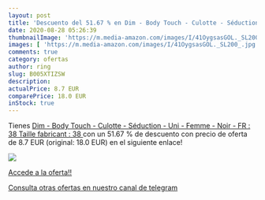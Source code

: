 ```yaml
---
layout: post
title: 'Descuento del 51.67 % en Dim - Body Touch - Culotte - Séduction -'
date: 2020-08-28 05:26:39
thumbnailImage: 'https://m.media-amazon.com/images/I/41OygsasGOL._SL200_.jpg'
images: [ 'https://m.media-amazon.com/images/I/41OygsasGOL._SL200_.jpg' ]
comments: true
category: ofertas
author: ring
slug: B005XTIZSW
description:
actualPrice: 8.7 EUR
comparePrice: 18.0 EUR
inStock: true
---
```


Tienes [Dim - Body Touch - Culotte - Séduction - Uni - Femme - Noir - FR : 38  Taille fabricant : 38 ](https://www.amazon.com/dp/B005XTIZSW/?tag=redken08-20) con un 51.67 % de descuento con precio de oferta de 8.7 EUR (original: 18.0 EUR) en el siguiente enlace!

[![](https://m.media-amazon.com/images/I/41OygsasGOL._SL200_.jpg)](https://www.amazon.com/dp/B005XTIZSW/?tag=redken08-20)

[Accede a la oferta!!](https://www.amazon.com/dp/B005XTIZSW/?tag=redken08-20)

[Consulta otras ofertas en nuestro canal de telegram](https://t.me/s/ofertas25)

